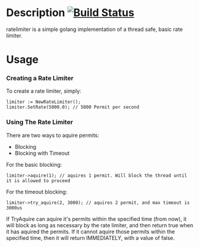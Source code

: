 # Description [![Build Status](https://travis-ci.org/nncm/ratelimiter.svg?branch=master)](https://travis-ci.org/nncm/ratelimiter)

ratelimiter is a simple golang implementation of a thread safe, basic rate limiter.

# Usage

### Creating a Rate Limiter

To create a rate limiter, simply:

```
limiter := NewRateLimiter();
limiter.SetRate(5000.0); // 5000 Permit per second
```


### Using The Rate Limiter

There are two ways to aquire permits:

  * Blocking
  * Blocking with Timeout

For the basic blocking:

```
limiter->aquire(1); // aquires 1 permit. Will block the thread until it is allowed to proceed
```

For the timeout blocking:

```
limiter->try_aquire(2, 3000); // aquires 2 permit, and max timeout is 3000us
```

If TryAquire can aquire it's permits within the specified time (from now), it will block as long as necessary by the rate limiter, and then return true when it has aquired the permits. If it cannot aquire those permits within the specified time, then it will return IMMEDIATELY, with a value of false.
